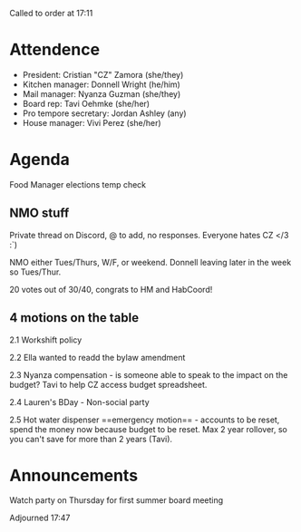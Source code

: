 Called to order at 17:11

# Attendence
 - President: Cristian "CZ" Zamora (she/they)
 - Kitchen manager: Donnell Wright (he/him)
 - Mail manager: Nyanza Guzman (she/they)
 - Board rep: Tavi Oehmke (she/her)
 - Pro tempore secretary: Jordan Ashley (any)
 - House manager: Vivi Perez (she/her)

# Agenda

Food Manager elections temp check

## NMO stuff

Private thread on Discord, @ to add, no responses. Everyone hates CZ </3 :`)

NMO either Tues/Thurs, W/F, or weekend. Donnell leaving later in the week so Tues/Thur.

20 votes out of 30/40, congrats to HM and HabCoord!

## 4 motions on the table

2.1 Workshift policy

2.2 Ella wanted to readd the bylaw amendment

2.3 Nyanza compensation - is someone able to speak to the impact on the budget? Tavi to help CZ access budget spreadsheet. 

2.4 Lauren's BDay - Non-social party

2.5 Hot water dispenser ==emergency motion== - accounts to be reset, spend the money now because budget to be reset. Max 2 year rollover, so you can't save for more than 2 years (Tavi).

# Announcements

Watch party on Thursday for first summer board meeting

Adjourned 17:47
